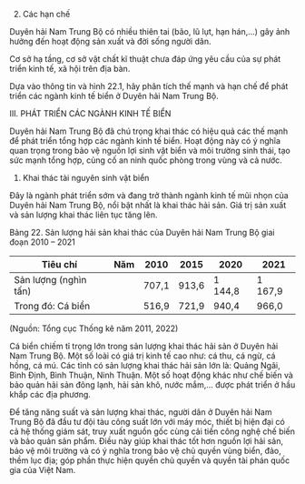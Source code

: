 2. Các hạn chế

Duyên hải Nam Trung Bộ có nhiều thiên tai (bão, lũ lụt, hạn hán,...) gây ảnh hưởng đến hoạt động sản xuất và đời sống người dân.

Cơ sở hạ tầng, cơ sở vật chất kĩ thuật chưa đáp ứng yêu cầu của sự phát triển kinh tế, xã hội trên địa bàn.

Dựa vào thông tin và hình 22.1, hãy phân tích thế mạnh và hạn chế để phát triển các ngành kinh tế biển ở Duyên hải Nam Trung Bộ.

III. PHÁT TRIỂN CÁC NGÀNH KINH TẾ BIỂN

Duyên hải Nam Trung Bộ đã chú trọng khai thác có hiệu quả các thế mạnh để phát triển tổng hợp các ngành kinh tế biển. Hoạt động này có ý nghĩa quan trọng trong bảo vệ nguồn lợi sinh vật biển và môi trường sinh thái, tạo sức mạnh tổng hợp, củng cố an ninh quốc phòng trong vùng và cả nước.

1. Khai thác tài nguyên sinh vật biển

Đây là ngành phát triển sớm và đang trở thành ngành kinh tế mũi nhọn của Duyên hải Nam Trung Bộ, nổi bật nhất là khai thác hải sản. Giá trị sản xuất và sản lượng khai thác liên tục tăng lên.

Bảng 22. Sản lượng hải sản khai thác của Duyên hải Nam Trung Bộ giai đoạn 2010 – 2021

Tiêu chí | Năm | 2010 | 2015 | 2020 | 2021
--- | --- | --- | --- | --- | ---
Sản lượng (nghìn tấn) | | 707,1 | 913,6 | 1 144,8 | 1 167,9
Trong đó: Cá biển | | 516,9 | 721,9 | 940,4 | 966,0

(Nguồn: Tổng cục Thống kê năm 2011, 2022)

Cá biển chiếm tỉ trọng lớn trong sản lượng khai thác hải sản ở Duyên hải Nam Trung Bộ. Một số loài có giá trị kinh tế cao như: cá thu, cá ngừ, cá hồng, cá mú. Các tỉnh có sản lượng khai thác hải sản lớn là: Quảng Ngãi, Bình Định, Bình Thuận, Ninh Thuận. Một số hoạt động khác như chế biến và bảo quản hải sản đông lạnh, hải sản khô, nước mắm,... được phát triển ở hầu khắp các địa phương.

Để tăng năng suất và sản lượng khai thác, người dân ở Duyên hải Nam Trung Bộ đã đầu tư đội tàu công suất lớn với máy móc, thiết bị hiện đại có cả hệ thống giám sát, truy xuất nguồn gốc cùng cải tiến công nghệ chế biến và bảo quản sản phẩm. Điều này giúp khai thác tốt hơn nguồn lợi hải sản, bảo vệ môi trường và có ý nghĩa trong bảo vệ chủ quyền vùng biển, đảo, thềm lục địa; góp phần thực hiện quyền chủ quyền và quyền tài phán quốc gia của Việt Nam.